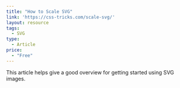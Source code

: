 ```yaml
---
title: "How to Scale SVG"
link: 'https://css-tricks.com/scale-svg/'
layout: resource
tags:
  - SVG
type: 
  - Article
price:
  - "Free"
---
```

This article helps give a good overview for getting started using SVG images. 
